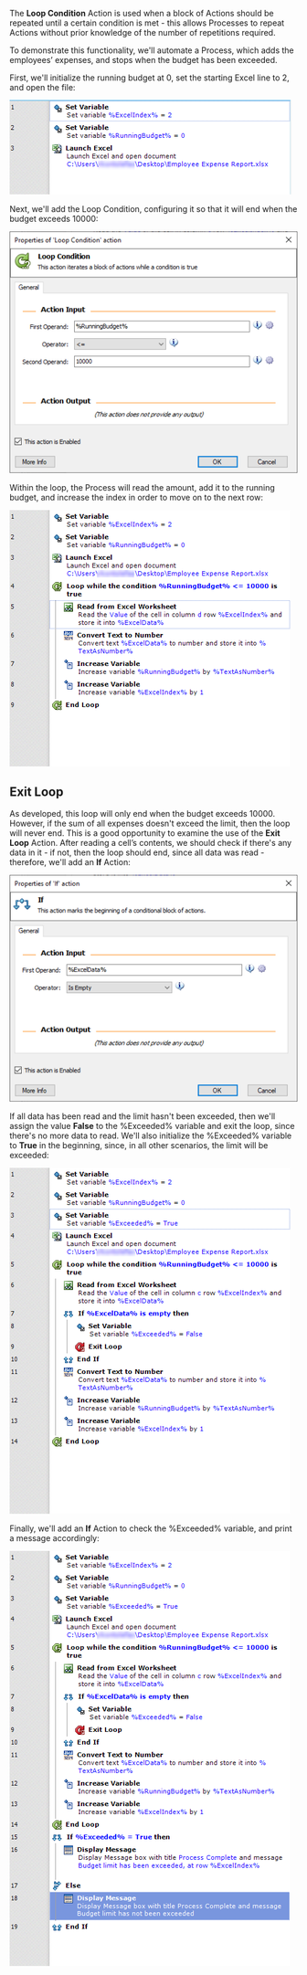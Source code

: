 The **Loop Condition** Action is used when a block of Actions should be repeated until a certain condition is met - this allows Processes to repeat Actions without prior knowledge of the number of repetitions required.

To demonstrate this functionality, we'll automate a Process, which adds the employees’ expenses, and stops when the budget has been exceeded.

First, we'll initialize the running budget at 0, set the starting Excel line to 2, and open the file:
 

![workspace example 2](..\media\workspace-example-2.png)

Next, we'll add the Loop Condition, configuring it so that it will end when the budget exceeds 10000:
 

![loop condition action properties continued](..\media\loop-condition-action-properties-continued.png)

Within the loop, the Process will read the amount, add it to the running budget, and increase the index in order to move on to the next row:
 

![loop condition workspace example](..\media\loop-condition-workspace-example.png)

## Exit Loop
As developed, this loop will only end when the budget exceeds 10000. However, if the sum of all expenses doesn't exceed the limit, then the loop will never end.
This is a good opportunity to examine the use of the **Exit Loop** Action. After reading a cell’s contents, we should check if there's any data in it - if not, then the loop should end, since all data was read - therefore, we'll add an **If** Action:
 

![if action properties](..\media\if-action-properties.png)

If all data has been read and the limit hasn't been exceeded, then we'll assign the value **False** to the %Exceeded% variable and exit the loop, since there's no more data to read. We'll also initialize the %Exceeded% variable to **True** in the beginning, since, in all other scenarios, the limit will be exceeded:
 

![loop condition if workspace example](..\media\loop-condition-if-workspace-example.png)

Finally, we'll add an **If** Action to check the %Exceeded% variable, and print a message accordingly:
 

![loop condition if workspace example 2](..\media\loop-condition-if-workspace-example-2.png)


